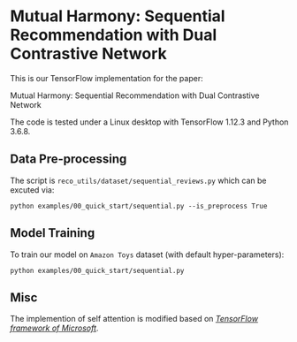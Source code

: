 # Mutual Harmony: Sequential Recommendation with Dual Contrastive Network

This is our TensorFlow implementation for the paper:

Mutual Harmony: Sequential Recommendation with Dual Contrastive Network

The code is tested under a Linux desktop with TensorFlow 1.12.3 and Python 3.6.8.



## Data Pre-processing



The script is `reco_utils/dataset/sequential_reviews.py` which can be excuted via:

```
python examples/00_quick_start/sequential.py --is_preprocess True
```

  

## Model Training

To train our model on `Amazon Toys` dataset (with default hyper-parameters): 

```
python examples/00_quick_start/sequential.py
```

## Misc

The implemention of self attention is modified based on *[TensorFlow framework of Microsoft](https://github.com/microsoft/recommenders)*.
